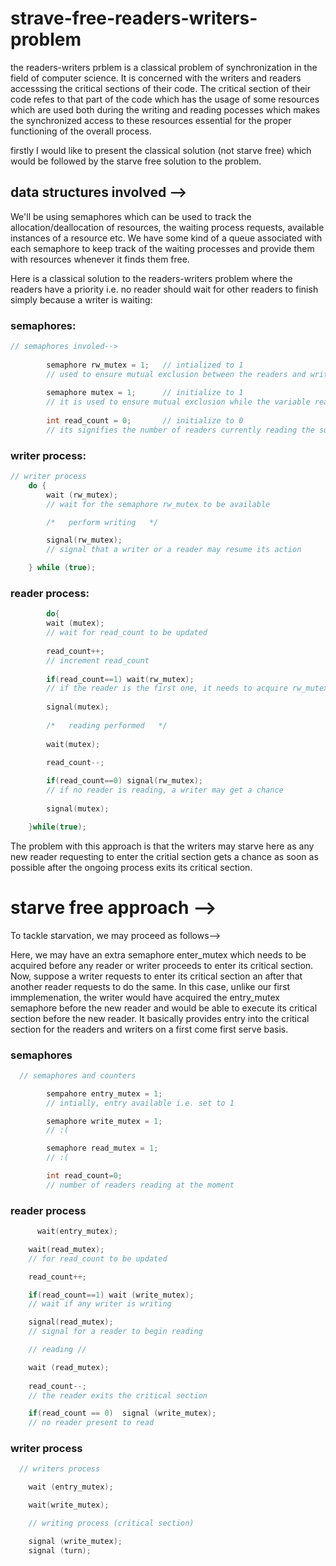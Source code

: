 # strave-free-readers-writers-problem

the readers-writers prblem is a classical problem of synchronization in the field of computer science. It is concerned with the writers and readers accesssing the critical sections of their code. The critical section of their code refes to that part of the code which has the usage of some resources which are used both during the writing and reading pocesses which makes the synchronized access to these resources essential for the proper functioning of the overall process. 

firstly I would like to present the classical solution (not starve free) which would be followed by the starve free solution to the problem.

## data structures involved -->

We'll be using semaphores which can be used to track the allocation/deallocation of resources, the waiting process requests, available instances of a resource etc. We have some kind of a queue associated with each semaphore to keep track of the waiting processes and provide them with resources whenever it finds them free. 

Here is a classical solution to the readers-writers problem where the readers have a priority i.e. no reader should wait for other readers to finish simply because a writer is waiting: 

### semaphores:
```cpp
// semaphores involed-->
        
        semaphore rw_mutex = 1;   // intialized to 1
        // used to ensure mutual exclusion between the readers and writer processes
        
        semaphore mutex = 1;      // initialize to 1
        // it is used to ensure mutual exclusion while the variable read_count gets updated
        
        int read_count = 0;       // initialize to 0
        // its signifies the number of readers currently reading the subject 
```

### writer process:
```cpp
// writer process
    do {
        wait (rw_mutex); 
        // wait for the semaphore rw_mutex to be available

        /*   perform writing   */

        signal(rw_mutex);
        // signal that a writer or a reader may resume its action

    } while (true);
```

### reader process:
```cpp
        do{
        wait (mutex);
        // wait for read_count to be updated
        
        read_count++;
        // increment read_count
        
        if(read_count==1) wait(rw_mutex);
        // if the reader is the first one, it needs to acquire rw_mutex to start reading 
        
        signal(mutex);
        
        /*   reading performed   */
        
        wait(mutex);
        
        read_count--;

        if(read_count==0) signal(rw_mutex);
        // if no reader is reading, a writer may get a chance
        
        signal(mutex);

    }while(true);
```

The problem with this approach is that the writers may starve here as any new reader requesting to enter the critial section gets a chance as soon as possible after the ongoing process exits its critical section.

# starve free approach -->

To tackle starvation, we may proceed as follows-->

Here, we may have an extra semaphore enter_mutex which needs to be acquired before any reader or writer proceeds to enter its critical section. Now, suppose a writer requests to enter its critical section an after that another reader requests to do the same. In this case, unlike our first immplemenation, the writer would have acquired the entry_mutex semaphore before the new reader and would be able to execute its critical section before the new reader. It basically provides entry into the critical section for the readers and writers on a first come first serve basis.

### semaphores 

```cpp
  // semaphores and counters

        sempahore entry_mutex = 1; 
        // intially, entry available i.e. set to 1

        semaphore write_mutex = 1;
        // :(

        semaphore read_mutex = 1;
        // :(

        int read_count=0;
        // number of readers reading at the moment
```

### reader process

```cpp
      wait(entry_mutex);

    wait(read_mutex);
    // for read_count to be updated

    read_count++;

    if(read_count==1) wait (write_mutex);
    // wait if any writer is writing

    signal(read_mutex);
    // signal for a reader to begin reading

    // reading //

    wait (read_mutex);
    
    read_count--;
    // the reader exits the critical section

    if(read_count == 0)  signal (write_mutex);
    // no reader present to read
```

### writer process 

```cpp
  // writers process

    wait (entry_mutex);

    wait(write_mutex);

    // writing process (critical section)

    signal (write_mutex);
    signal (turn);
```













